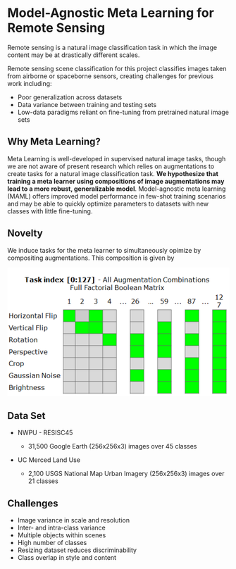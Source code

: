 # Model-Agnostic Meta Learning for Remote Sensing

Remote sensing is a natural image classification task in which the image content may be at drastically different scales.

Remote sensing scene classification for this project classifies images taken from airborne or spaceborne sensors, creating challenges for previous work including:
- Poor generalization across datasets
- Data variance between training and testing sets
- Low-data paradigms reliant on fine-tuning from pretrained natural image sets

## Why Meta Learning?

Meta Learning is well-developed in supervised natural image tasks, though we are not aware of present research which relies on augmentations to create tasks for a natural image classification task. **We hypothesize that training a meta learner using compositions of image augmentations may lead to a more robust, generalizable model**. Model-agnostic meta learning (MAML) offers improved model performance in few-shot training scenarios and may be able to quickly optimize parameters to datasets with new classes with little fine-tuning.

## Novelty
We induce tasks for the meta learner to simultaneously opimize by compositing augmentations. This composition is given by 

![augment image](imgs/augments.png)

## Data Set
* NWPU - RESISC45
    - 31,500 Google Earth (256x256x3) images over 45 classes

* UC Merced Land Use
     - 2,100 USGS National Map Urban Imagery (256x256x3) images over 21 classes

## Challenges
- Image variance in scale and resolution
- Inter- and intra-class variance
- Multiple objects within scenes
- High number of classes
- Resizing dataset reduces discriminability
- Class overlap in style and content

